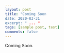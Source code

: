 ```yaml
---
layout: post
title: "Coming Soon
date: 2020-03-31
excerpt: " ... "
tags: [sample post, test]
comments: false
---
```


Coming Soon.